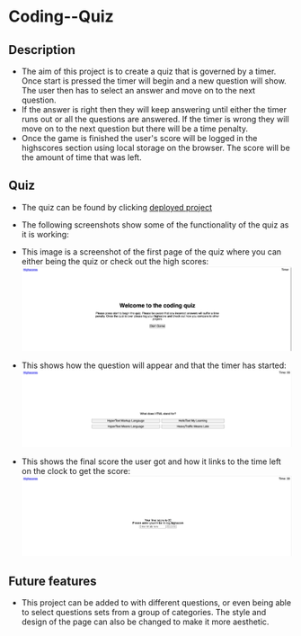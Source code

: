 # Coding--Quiz

## Description

- The aim of this project is to create a quiz that is governed by a timer. Once start is pressed the timer will begin and a new question will show. The user then has to select an answer and move on to the next question.
- If the answer is right then they will keep answering until either the timer runs out or all the questions are answered. If the timer is wrong they will move on to the next question but there will be a time penalty.
- Once the game is finished the user's score will be logged in the highscores section using local storage on the browser. The score will be the amount of time that was left.

## Quiz

- The quiz can be found by clicking [deployed project](https://danlawrence91.github.io/Coding--Quiz/)

- The following screenshots show some of the functionality of the quiz as it is working:

- This image is a screenshot of the first page of the quiz where you can either being the quiz or check out the high scores:
![Screenshot of front page of quiz](./images/front-page.png)

- This shows how the question will appear and that the timer has started:
![Screenshot of first question](./images/first-q.png)

- This shows the final score the user got and how it links to the time left on the clock to get the score:
![Screenshot of final score from time left](./images/score.png)

## Future features

- This project can be added to with different questions, or even being able to select questions sets from a group of categories. The style and design of the page can also be changed to make it more aesthetic.
